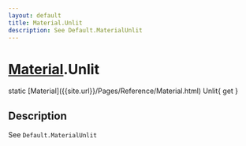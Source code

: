 ```yaml
---
layout: default
title: Material.Unlit
description: See Default.MaterialUnlit
---
```

# [Material]({{site.url}}/Pages/Reference/Material.html).Unlit

<div class='signature' markdown='1'>
static [Material]({{site.url}}/Pages/Reference/Material.html) Unlit{ get }
</div>

## Description
See `Default.MaterialUnlit`

